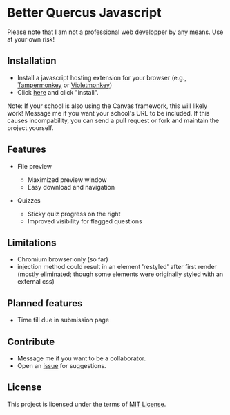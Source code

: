 # Better Quercus Javascript

Please note that I am not a professional web developper by any means. Use at your own risk!

## Installation

- Install a javascript hosting extension for your browser (e.g., [Tampermonkey](https://www.tampermonkey.net/) or [Violetmonkey](https://violentmonkey.github.io/get-it/))
- Click [here](https://github.com/alanjyu/better-quercus.js/raw/master/better-quercus.user.js) and click "install".

Note: If your school is also using the Canvas framework, this will likely work! Message me if you want your school's URL to be included. If this causes incompability, you can send a pull request or fork and maintain the project yourself.

## Features
- File preview
  - Maximized preview window
  - Easy download and navigation

- Quizzes
  - Sticky quiz progress on the right
  - Improved visibility for flagged questions

## Limitations
- Chromium browser only (so far)
- injection method could result in an element 'restyled' after first render (mostly eliminated; though some elements were originally styled with an external css)

## Planned features

- Time till due in submission page

## Contribute
- Message me if you want to be a collaborator.
- Open an [issue](https://github.com/alanjyu/better-quercus.js/issues) for suggestions.

## License

This project is licensed under the terms of [MIT License](https://opensource.org/licenses/MIT). 
